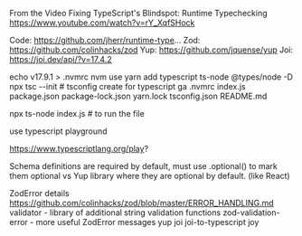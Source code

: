 From the Video
Fixing TypeScript's Blindspot: Runtime Typechecking
https://www.youtube.com/watch?v=rY_XqfSHock

Code: https://github.com/jherr/runtime-type...
Zod: https://github.com/colinhacks/zod
Yup: https://github.com/jquense/yup
Joi: https://joi.dev/api/?v=17.4.2

echo v17.9.1 > .nvmrc
nvm use
yarn add typescript ts-node @types/node -D
npx tsc --init  # tsconfig create for typescript
ga .nvmrc index.js package.json package-lock.json yarn.lock tsconfig.json README.md

npx ts-node index.js  # to run the file

use typescript playground

https://www.typescriptlang.org/play?

Schema definitions are required by default, must use .optional() to mark them optional vs Yup library where they are optional by default. (like React)

ZodError details https://github.com/colinhacks/zod/blob/master/ERROR_HANDLING.md
validator - library of additional string validation functions
zod-validation-error - more useful ZodError messages
yup
joi joi-to-typescript
joy
